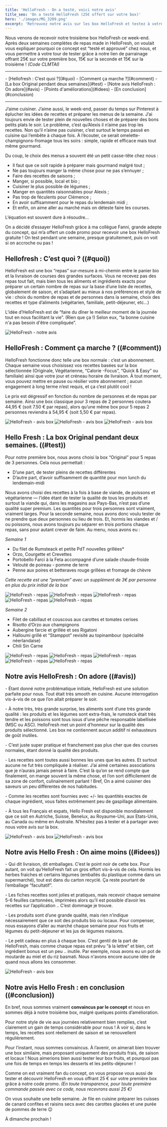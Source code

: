 ```yaml
---
title: 'HelloFresh - On a testé, voici notre avis'
title_seo: 'On a testé HelloFresh (25€ offert sur votre box)'
hero: './images/MG_3209.png'
excerpt: 'Retrouvez notre avis sur les box HelloFresh et testez à votre tour grâce à ce code offrant 25€ sur votre première box HelloFresh !'
---
```


Nous venons de recevoir notre troisième box HelloFresh ce week-end. Après deux semaines complètes de repas made in HelloFresh, on voulait vous expliquer pourquoi ce concept est “testé et approuvé” chez nous, et vous permettre à votre tour de tester grâce à notre lien de parrainage offrant 25€ sur votre première box, 15€ sur la seconde et 15€ sur la troisième ! _(Code CLMTAI)_

<cta 
  title="Au total, 60€ de réduction"
  button="Commander avec les réductions"
  description="Grâce à notre lien de parrainage, vous bénéficiez de 25€ de réduction sur votre première box, 20€ sur la seconde et 15€ sur la troisième. Idéal pour découvrir !"
  link="https://www.hellofresh.fr?c=CLMTAI&utm_source=raf-share&utm_medium=referral&utm_campaign=clipboard"
  localize='{"NL":"https://www.hellofresh.nl?c=CLMTAI&utm_source=raf-share&utm_medium=referral&utm_campaign=clipboard","BE":"https://www.hellofresh.be?c=CLMTAI&utm_source=raf-share&utm_medium=referral&utm_campaign=clipboard"}'
  image="https://res.cloudinary.com/studio-basilic-tropical/image/upload/v1587292833/adeux-cestmieux/hellofresh-discount-1600w_ofupjs.webp">
</cta>

---

<toc>
- [Hellofresh : C’est quoi ?](#quoi)
- [Comment ça marche ?](#comment)
- [La box Original pendant deux semaines](#test)
- [Notre avis HelloFresh : On adore](#avis)
- [Points d'améliorations](#idees)
- [En conclusion](#conclusion)
</toc>

---

J’aime cuisiner. J’aime aussi, le week-end, passer du temps sur Pinterest à éplucher les idées de recettes et préparer les menus de la semaine. J’ai toujours envie de tester plein de nouvelles choses et de préparer des bons petits plats le soir. Le problème, c’est qu’Alexis il n’aime pas trop les recettes. Non qu’il n’aime pas cuisiner, c’est surtout le temps passé en cuisine qui l’embête à chaque fois. À l’écouter, ce serait omelette-champignons-fromage tous les soirs : simple, rapide et efficace mais tout même gourmand.

Du coup, le choix des menus a souvent été un petit casse-tête chez nous :

- Il faut que ce soit rapide à préparer mais gourmand malgré tout ;
- Ne pas toujours manger la même chose pour ne pas s’ennuyer ;
- Faire des recettes de saisons ;
- Manger, si possible, local et bio ;
- Cuisiner le plus possible de légumes ;
- Manger en quantités raisonnables pour Alexis ;
- Pas trop de féculents pour Clémence ;
- En avoir suffisamment pour le repas du lendemain midi ;
- Et enfin, on aime aller au marché mais on déteste faire les courses.

L’équation est souvent dure à résoudre...

On a décidé d’essayer HelloFresh grâce à ma collègue Fanni, grande adepte du concept, qui m’a offert un code promo pour recevoir une box HelloFresh gratuite ! On test pendant une semaine, presque gratuitement, puis on voit si on accroche ou pas !

## Hellofresh : C’est quoi ? ((#quoi))

HelloFresh est une box “repas” sur-mesure à mi-chemin entre le panier bio et la livraison de courses des grandes surfaces. Vous ne recevez pas des repas tout fait, mais bien tous les aliments et ingrédients exacts pour préparer un certain nombre de repas sur la base d’une liste de recettes, globalement de saison, et s’adaptant au mieux à nos préférences et style de vie : choix du nombre de repas et de personnes dans la semaine, choix des recettes et type d’aliments (végétarien, familiale, petit-déjeuner, etc...)

L’idée d’HelloFresh est de “faire du dîner le meilleur moment de la journée tout en nous facilitant la vie”. (Rien que ça !) Selon eux, “la bonne cuisine n'a pas besoin d'être compliquée”.

<img alt="HelloFresh - notre avis" src="./images/MG_3024.png">

## HelloFresh : Comment ça marche ? ((#comment))

HelloFresh fonctionne donc telle une box normale : c’est un abonnement. Chaque semaine vous choisissez vos recettes basées sur la box sélectionnée (Originale, Végétarienne, “Calorie -Focus”, “Quick & Easy” ou familiale) ainsi que votre jour et créneau horaire de livraison. À tout moment, vous pouvez mettre en pause ou résilier votre abonnement ; aucun engagement à long terme n’est requis, et ça c’est plutôt cool !

Le prix est dégressif en fonction du nombre de personnes et de repas par semaine. Ainsi une box classique pour 3 repas de 2 personnes coutera 44,95 € (soit 7.50 € par repas), alors qu’une même box pour 5 repas 2 personnes reviendra à 54,95 € (soit 5,50 € par repas).

<gallery>
<img alt="HelloFresh - avis box" src="./images/MG_3199.png">
<img alt="HelloFresh - avis box" src="./images/MG_3218.png">
<img alt="HelloFresh - avis box" src="./images/MG_3219.png">
</gallery>

## Hello Fresh : La box Original pendant deux semaines. ((#test))

Pour notre première box, nous avons choisi la box “Original” pour 5 repas de 3 personnes. Cela nous permettait :

- D’une part, de tester pleins de recettes différentes
- D’autre part, d’avoir suffisamment de quantité pour mon lunch du lendemain-midi

Nous avons choisi des recettes à la fois à base de viande, de poissons et végétarienne — l’idée étant de tester la qualité de tous les produits et surtout la viande qui, dans les magasins aux Pays-Bas, n’est pas d’une qualité super premium. Les quantités pour trois personnes sont vraiment, vraiment larges. Pour la seconde semaine, nous avons donc voulu tester de ne prendre que deux personnes ou lieu de trois. Et, hormis les viandes et / ou poissons, nous avons toujours pu séparer en trois portions chaque repas, sans pour autant crever de faim. Au menu, nous avons eu :

_Semaine 1_

- Du filet de Rumsteack et petite PdT nouvelles grillées\*
- Orzo, Courgette et Crevettes
- Portobello Farci à la Feta accompagné d’une salade chaude-froide
- Velouté de poireau - pomme de terre
- Penne aux poires et betteraves rouge grillées et fromage de chèvre

_Cette recette est une “premium” avec un supplément de 3€ par personne en plus du prix initial de la box_

<gallery>
<img alt="HelloFresh - repas" src="./images/MG_3034.png">
<img alt="HelloFresh - repas" src="./images/MG_3037.png">
<img alt="HelloFresh - repas" src="./images/MG_3046.png">
<img alt="HelloFresh - repas" src="./images/MG_3054.png">
<img alt="HelloFresh - repas" src="./images/MG_3059.png">
</gallery>

_Semaine 2_

- Filet de cabillaut et couscous aux carottes et tomates cerises
- Risotto d’Orzo aux champignons
- Aubergine farcie et grillée et ses Rigatoni
- Halloumi grillé et “Stamppot” revisité au topinambour (spécialité néerlandaise)
- Chili Sin Carne

<gallery>
<img alt="HelloFresh - repas" src="./images/MG_3111.png">
<img alt="HelloFresh - repas" src="./images/MG_3120.png">
<img alt="HelloFresh - repas" src="./images/MG_3129.png">
<img alt="HelloFresh - repas" src="./images/MG_3139.png">
<img alt="HelloFresh - repas" src="./images/MG_3148.png">
</gallery>

<cta 
  title="Au total, 60€ de réduction"
  button="Commander avec les réductions"
  description="Grâce à notre lien de parrainage, vous bénéficiez de 25€ de réduction sur votre première box, 20€ sur la seconde et 15€ sur la troisième. Idéal pour découvrir !"
  link="https://www.hellofresh.fr?c=CLMTAI&utm_source=raf-share&utm_medium=referral&utm_campaign=clipboard"
  localize='{"NL":"https://www.hellofresh.nl?c=CLMTAI&utm_source=raf-share&utm_medium=referral&utm_campaign=clipboard","BE":"https://www.hellofresh.be?c=CLMTAI&utm_source=raf-share&utm_medium=referral&utm_campaign=clipboard"}'
  image="https://res.cloudinary.com/studio-basilic-tropical/image/upload/v1587292833/adeux-cestmieux/hellofresh-discount-1600w_ofupjs.webp">
</cta>

## Notre avis HelloFresh : On adore ((#avis))

\- Étant donné notre problématique initiale, HelloFresh est une solution parfaite pour nous. Tout était très smooth en cuisine. Aucune interrogation vis-à-vis de ce que l’on allait préparer le soir.

\- À notre très, très grande surprise, les aliments sont d’une très grande qualité : les produits et les légumes sont extra-frais, le rumsteck était très tendre et les poissons sont tous issus d'une pêche responsable labellisée (MSC ou ASC). HelloFresh met un point d’honneur sur la qualité des produits sélectionné. Les box ne contiennent aucun additif ni exhausteurs de goût inutiles.

\- C’est juste super pratique et franchement pas plus cher que des courses normales, étant donné la qualité des produits.

\- Les recettes sont toutes aussi bonnes les unes que les autres. Et surtout aucune ne fut très compliquée à réaliser. J’ai aimé certaines associations que je n’aurais jamais pensé à faire. C’est là qu’on se rend compte que finalement, on mange souvent la même chose, et l’on sort difficilement de sa zone de confort, culinairement parlant ! Bref, On a aimé cuisiner des saveurs un peu différentes de nos habitudes.

\- Comme les recettes sont fournies avec +/- les quantités exactes de chaque ingrédient, vous faites extrêmement peu de gaspillage alimentaire.

\- À tous les Français et expats, Hello Fresh est disponible mondialement que ce soit en Autriche, Suisse, Benelux, au Royaume-Uni, aux Etats-Unis, au Canada ou même en Australie. N’hésitez pas à tester et à partager avec nous votre avis sur la box.

<gallery>
<img alt="HelloFresh - avis box" src="./images/MG_3025.png">
<img alt="HelloFresh - avis box" src="./images/MG_3026.png">
</gallery>

## Notre avis Hello Fresh : On aime moins ((#idees))

\- Qui dit livraison, dit emballages. C’est le point noir de cette box. Pour autant, on voit qu’HelloFresh fait un gros effort vis-à-vis de cela. Hormis les herbes fraiches et certains légumes (emballés du plastique comme dans un supermarché), tout est dans du carton recyclé. Ça reste pourtant de l’emballage “facultatif”.

\- Les fiches recettes sont jolies et pratiques, mais recevoir chaque semaine 5-6 feuilles cartonnées, imprimées alors qu’il est possible d’avoir les recettes sur l’application .. C’est dommage je trouve.

\- Les produits sont d’une grande qualité, mais rien n’indique nécessairement que ce soit des produits bio ou locaux. Pour compenser, nous essayons d’aller au marché chaque semaine pour nos fruits et légumes du petit-déjeuner et les jus de légumes maisons.

\- Le petit cadeau en plus à chaque box. C’est gentil de la part de HelloFresh, mais comme chaque repas est prévu “à la lettre” et bien, cet ingrédient bonus est un peu .. inutile. Par exemple, nous avons eu un pot de moutarde au miel et du riz basmati. Nous n'avons encore aucune idée de quand nous allons les consommer.

<img alt="HelloFresh - avis box" src="./images/MG_3212.png">

## Notre avis Hello Fresh : en conclusion ((#conclusion))

En bref, nous sommes vraiment **convaincus par le concept** et nous en sommes déjà à notre troisième box, malgré quelques points d’amélioration.

Pour notre style de vie aux journées relativement bien remplies, c’est clairement un gain de temps considérable pour nous ! À voir si, dans le temps, les recettes sont réellement de saison et se renouvellent régulièrement.

Pour l’instant, nous sommes convaincus. À l’avenir, on aimerait bien trouver une box similaire, mais proposant uniquement des produits frais, de saison et locaux ! Nous aimerions bien aussi tester leur box fruits, et pourquoi pas une fois de temps en temps les desserts et les petits-déjeuner !

Comme on est vraiment fan du concept, on vous propose vous aussi de tester et découvrir HelloFresh en vous offrant 25 € sur votre première box grâce à notre code promo. _(En toute transparence, pour toute première commande passée avec ce code, nous recevrons aussi 25 €)_

On vous souhaite une belle semaine. Je file en cuisine préparer les cuisses de canard confites et raisins secs avec des carottes glacées et une purée de pommes de terre 😉

À dimanche prochain !

<cta 
  title="Au total, 60€ de réduction"
  button="Commander avec les réductions"
  description="Grâce à notre lien de parrainage, vous bénéficiez de 25€ de réduction sur votre première box, 20€ sur la seconde et 15€ sur la troisième. Idéal pour découvrir !"
  link="https://www.hellofresh.fr?c=CLMTAI&utm_source=raf-share&utm_medium=referral&utm_campaign=clipboard"
  localize='{"NL":"https://www.hellofresh.nl?c=CLMTAI&utm_source=raf-share&utm_medium=referral&utm_campaign=clipboard","BE":"https://www.hellofresh.be?c=CLMTAI&utm_source=raf-share&utm_medium=referral&utm_campaign=clipboard"}'
  image="https://res.cloudinary.com/studio-basilic-tropical/image/upload/v1587292833/adeux-cestmieux/hellofresh-discount-1600w_ofupjs.webp">
</cta>